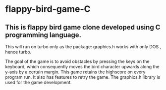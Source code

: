 # flappy-bird-game-C
## This is flappy bird game clone developed using C programming language.
This will run on turbo only as the package: graphics.h works with only DOS , hence turbo.

The goal of the game is to avoid obstacles by pressing the keys on the keyboard, which consequently moves the bird character upwards along the y-axis by a certain margin.
This game retains the highscore on every program run. It also has features to retry the game. The graphics.h library is used for the game development.
